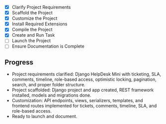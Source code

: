 
- [x] Clarify Project Requirements
- [x] Scaffold the Project
- [x] Customize the Project
- [x] Install Required Extensions
- [x] Compile the Project
- [x] Create and Run Task
- [ ] Launch the Project
- [ ] Ensure Documentation is Complete

## Progress
- Project requirements clarified: Django HelpDesk Mini with ticketing, SLA, comments, timeline, role-based access, optimistic locking, pagination, search, and proper folder structure.
- Project scaffolded: Django project and app created, REST framework installed, models and migrations done.
- Customization: API endpoints, views, serializers, templates, and frontend routes implemented for tickets, comments, timeline, SLA, and role-based access.
- Ready to launch and document.